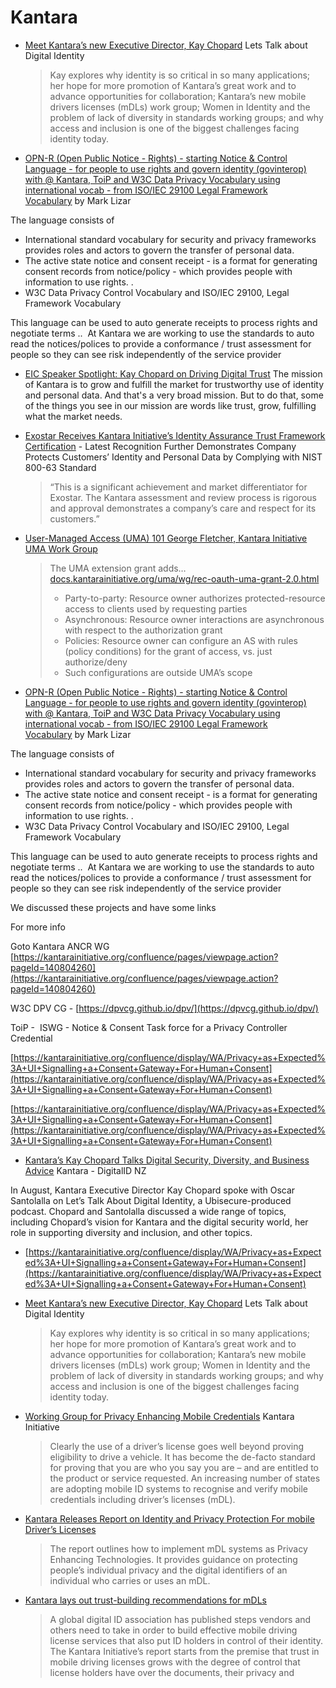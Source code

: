 # Kantara 


* [Meet Kantara’s new Executive Director, Kay Chopard](https://www.ubisecure.com/podcast/kay-chopard-kantara/) Lets Talk about Digital Identity
  > Kay explores why identity is so critical in so many applications; her hope for more promotion of Kantara’s great work and to advance opportunities for collaboration; Kantara’s new mobile drivers licenses (mDLs) work group; Women in Identity and the problem of lack of diversity in standards working groups; and why access and inclusion is one of the biggest challenges facing identity today.


* [OPN-R (Open Public Notice - Rights) - starting Notice & Control Language - for people to use rights and govern identity (govinterop) with @ Kantara, ToiP and W3C Data Privacy Vocabulary using international vocab - from ISO/IEC 29100 Legal Framework Vocabulary](https://iiw.idcommons.net/22F/_OPN-R_-_Open_Public_Notice_-_Rights_-_starting_Notice_and_Control_Language) by Mark Lizar

The language consists of

- International standard vocabulary for security and privacy frameworks provides roles and actors to govern the transfer of personal data.
- The active state notice and consent receipt - is a format for generating consent records from notice/policy - which provides people with information to use rights. .
- W3C Data Privacy Control Vocabulary and ISO/IEC 29100, Legal Framework Vocabulary

This language can be used to auto generate receipts to process rights and negotiate terms ..  At Kantara we are working to use the standards to auto read the notices/polices to provide a conformance / trust assessment for people so they can see risk independently of the service provider
* [EIC Speaker Spotlight: Kay Chopard on Driving Digital Trust](https://www.kuppingercole.com/blog/beskers/eic-speaker-spotlight-kay-chopard-driving-digital-trust)
  The mission of Kantara is to grow and fulfill the market for trustworthy use of identity and personal data. And that's a very broad mission. But to do that, some of the things you see in our mission are words like trust, grow, fulfilling what the market needs. 
* [Exostar Receives Kantara Initiative’s Identity Assurance Trust Framework Certification](https://www.exostar.com/press/exostar-receives-kantara-initiatives-identity-assurance-trust-framework-certification-achieves-healthcare-and-life-science-community-milestones/) - Latest Recognition Further Demonstrates Company Protects Customers’ Identity and Personal Data by Complying with NIST 800-63 Standard
  > “This is a significant achievement and market differentiator for Exostar. The Kantara assessment and review process is rigorous and approval demonstrates a company’s care and respect for its customers.”
* [User-Managed Access (UMA) 101 George Fletcher, Kantara Initiative UMA Work Group](https://kantarainitiative.org/confluence/download/attachments/17760302/2020-10-20%20IIW%20UMA%20101.pdf)
  > The UMA extension grant adds… [docs.kantarainitiative.org/uma/wg/rec-oauth-uma-grant-2.0.html](https://docs.kantarainitiative.org/uma/wg/rec-oauth-uma-grant-2.0.html)
  > - Party-to-party: Resource owner authorizes protected-resource access to clients used by requesting parties
  > - Asynchronous: Resource owner interactions are asynchronous with respect to the authorization grant
  > - Policies: Resource owner can configure an AS with rules (policy conditions) for the grant of access, vs. just authorize/deny
  > - Such configurations are outside UMA’s scope


* [OPN-R (Open Public Notice - Rights) - starting Notice & Control Language - for people to use rights and govern identity (govinterop) with @ Kantara, ToiP and W3C Data Privacy Vocabulary using international vocab - from ISO/IEC 29100 Legal Framework Vocabulary](https://iiw.idcommons.net/22F/_OPN-R_-_Open_Public_Notice_-_Rights_-_starting_Notice_and_Control_Language) by Mark Lizar

The language consists of

- International standard vocabulary for security and privacy frameworks provides roles and actors to govern the transfer of personal data.
- The active state notice and consent receipt - is a format for generating consent records from notice/policy - which provides people with information to use rights. .
- W3C Data Privacy Control Vocabulary and ISO/IEC 29100, Legal Framework Vocabulary

This language can be used to auto generate receipts to process rights and negotiate terms ..  At Kantara we are working to use the standards to auto read the notices/polices to provide a conformance / trust assessment for people so they can see risk independently of the service provider

We discussed these projects and have some links

For more info

Goto Kantara ANCR WG [https://kantarainitiative.org/confluence/pages/viewpage.action?pageId=140804260](https://kantarainitiative.org/confluence/pages/viewpage.action?pageId=140804260)

W3C DPV CG - [https://dpvcg.github.io/dpv/](https://dpvcg.github.io/dpv/)

ToiP -  ISWG - Notice & Consent Task force for a Privacy Controller Credential

[https://kantarainitiative.org/confluence/display/WA/Privacy+as+Expected%3A+UI+Signalling+a+Consent+Gateway+For+Human+Consent](https://kantarainitiative.org/confluence/display/WA/Privacy+as+Expected%3A+UI+Signalling+a+Consent+Gateway+For+Human+Consent)

 [https://kantarainitiative.org/confluence/display/WA/Privacy+as+Expected%3A+UI+Signalling+a+Consent+Gateway+For+Human+Consent](https://kantarainitiative.org/confluence/display/WA/Privacy+as+Expected%3A+UI+Signalling+a+Consent+Gateway+For+Human+Consent)

* [Kantara’s Kay Chopard Talks Digital Security, Diversity, and Business Advice](https://kantarainitiative.org/kantaras-kay-chopard-talks-digital-security-diversity-and-business-advice-on-lets-talk-about-digital-identity/) Kantara - DigitalID NZ

In August, Kantara Executive Director Kay Chopard spoke with Oscar Santolalla on Let’s Talk About Digital Identity, a Ubisecure-produced podcast. Chopard and Santolalla discussed a wide range of topics, including Chopard’s vision for Kantara and the digital security world, her role in supporting diversity and inclusion, and other topics.

* [https://kantarainitiative.org/confluence/display/WA/Privacy+as+Expected%3A+UI+Signalling+a+Consent+Gateway+For+Human+Consent](https://kantarainitiative.org/confluence/display/WA/Privacy+as+Expected%3A+UI+Signalling+a+Consent+Gateway+For+Human+Consent)


* [Meet Kantara’s new Executive Director, Kay Chopard](https://www.ubisecure.com/podcast/kay-chopard-kantara/) Lets Talk about Digital Identity
  > Kay explores why identity is so critical in so many applications; her hope for more promotion of Kantara’s great work and to advance opportunities for collaboration; Kantara’s new mobile drivers licenses (mDLs) work group; Women in Identity and the problem of lack of diversity in standards working groups; and why access and inclusion is one of the biggest challenges facing identity today.
* [Working Group for Privacy Enhancing Mobile Credentials](https://kantarainitiative.org/introducing-kantaras-working-group-for-privacy-enhancing-mobile-credentials/) Kantara Initiative
  > Clearly the use of a driver’s license goes well beyond proving eligibility to drive a vehicle. It has become the de-facto standard for proving that you are who you say you are – and are entitled to the product or service requested. An increasing number of states are adopting mobile ID systems to recognise and verify mobile credentials including driver’s licenses (mDL).
* [Kantara Releases Report on Identity and Privacy Protection For mobile Driver’s Licenses](https://kantarainitiative.org/kantara-releases-report-on-identity-and-privacy-protection-for-mobile-drivers-licenses/)
  > The report outlines how to implement mDL systems as Privacy Enhancing Technologies. It provides guidance on protecting people’s individual privacy and the digital identifiers of an individual who carries or uses an mDL.
* [Kantara lays out trust-building recommendations for mDLs](https://kantarainitiative.org/kantara-lays-out-trust-building-recommendations-for-mdls/)
  > A global digital ID association has published steps vendors and others need to take in order to build effective mobile driving license services that also put ID holders in control of their identity. The Kantara Initiative’s report starts from the premise that trust in mobile driving licenses grows with the degree of control that license holders have over the documents, their privacy and
